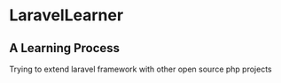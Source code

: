# LaravelLearner
## A Learning Process
Trying to extend laravel framework with other open source php projects
